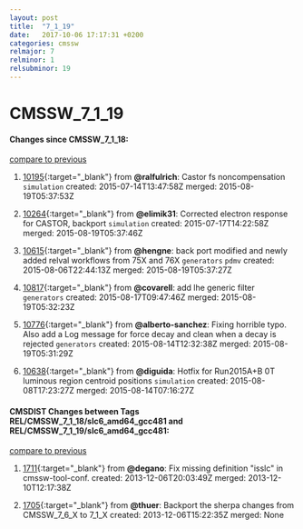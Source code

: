 ```yaml
---
layout: post
title:  "7_1_19"
date:   2017-10-06 17:17:31 +0200
categories: cmssw
relmajor: 7
relminor: 1
relsubminor: 19
---
```


# CMSSW_7_1_19
#### Changes since CMSSW_7_1_18:

[compare to previous](https://github.com/cms-sw/cmssw/compare/CMSSW_7_1_18...CMSSW_7_1_19)



1. [10195](http://github.com/cms-sw/cmssw/pull/10195){:target="_blank"}  from **@ralfulrich**: Castor fs noncompensation `simulation`  created: 2015-07-14T13:47:58Z merged: 2015-08-19T05:37:53Z

1. [10264](http://github.com/cms-sw/cmssw/pull/10264){:target="_blank"}  from **@elimik31**: Corrected electron response for CASTOR, backport `simulation`  created: 2015-07-17T14:22:58Z merged: 2015-08-19T05:37:46Z

1. [10615](http://github.com/cms-sw/cmssw/pull/10615){:target="_blank"}  from **@hengne**: back port modified and newly added relval workflows from 75X and 76X `generators`  `pdmv`  created: 2015-08-06T22:44:13Z merged: 2015-08-19T05:37:27Z

1. [10817](http://github.com/cms-sw/cmssw/pull/10817){:target="_blank"}  from **@covarell**: add lhe generic filter `generators`  created: 2015-08-17T09:47:46Z merged: 2015-08-19T05:32:23Z

1. [10776](http://github.com/cms-sw/cmssw/pull/10776){:target="_blank"}  from **@alberto-sanchez**: Fixing horrible typo. Also add a Log message for force decay and clean when a decay is rejected `generators`  created: 2015-08-14T12:32:38Z merged: 2015-08-19T05:31:29Z

1. [10638](http://github.com/cms-sw/cmssw/pull/10638){:target="_blank"}  from **@diguida**: Hotfix for Run2015A+B 0T luminous region centroid positions `simulation`  created: 2015-08-08T17:23:27Z merged: 2015-08-14T07:16:27Z

#### CMSDIST Changes between Tags REL/CMSSW_7_1_18/slc6_amd64_gcc481 and REL/CMSSW_7_1_19/slc6_amd64_gcc481:

[compare to previous](https://github.com/cms-sw/cmsdist/compare/REL/CMSSW_7_1_18/slc6_amd64_gcc481...REL/CMSSW_7_1_19/slc6_amd64_gcc481)



1. [1711](http://github.com/cms-sw/cmssw/pull/1711){:target="_blank"}  from **@degano**: Fix missing definition "isslc" in cmssw-tool-conf. created: 2013-12-06T20:03:49Z merged: 2013-12-10T12:17:38Z

1. [1705](http://github.com/cms-sw/cmssw/pull/1705){:target="_blank"}  from **@thuer**: Backport the sherpa changes from CMSSW_7_6_X to 7_1_X created: 2013-12-06T15:22:35Z merged: None

